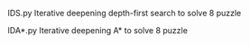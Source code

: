 IDS.py
Iterative deepening depth-first search to solve 8 puzzle

IDA*.py
Iterative deepening A* to solve 8 puzzle
